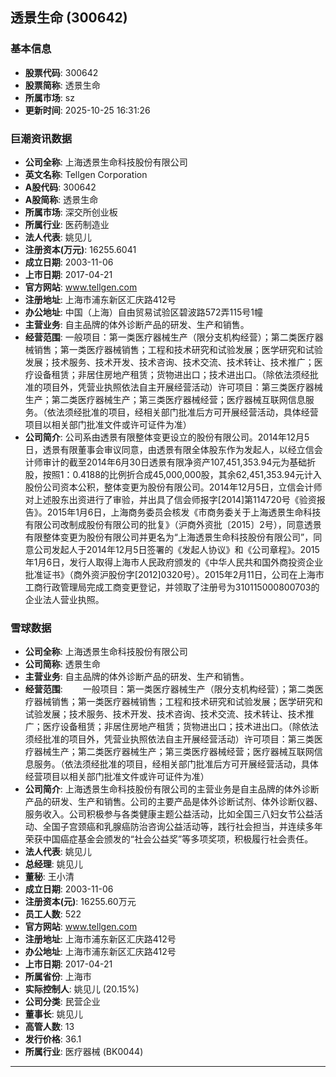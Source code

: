## 透景生命 (300642)

### 基本信息

- **股票代码**: 300642
- **股票简称**: 透景生命
- **所属市场**: sz
- **更新时间**: 2025-10-25 16:31:26

### 巨潮资讯数据

- **公司全称**: 上海透景生命科技股份有限公司
- **英文名称**: Tellgen Corporation
- **A股代码**: 300642
- **A股简称**: 透景生命
- **所属市场**: 深交所创业板
- **所属行业**: 医药制造业
- **法人代表**: 姚见儿
- **注册资本(万元)**: 16255.6041
- **成立日期**: 2003-11-06
- **上市日期**: 2017-04-21
- **官方网站**: www.tellgen.com
- **注册地址**: 上海市浦东新区汇庆路412号
- **办公地址**: 中国（上海）自由贸易试验区碧波路572弄115号1幢
- **主营业务**: 自主品牌的体外诊断产品的研发、生产和销售。
- **经营范围**: 一般项目：第一类医疗器械生产（限分支机构经营）；第二类医疗器械销售；第一类医疗器械销售；工程和技术研究和试验发展；医学研究和试验发展；技术服务、技术开发、技术咨询、技术交流、技术转让、技术推广；医疗设备租赁；非居住房地产租赁；货物进出口；技术进出口。（除依法须经批准的项目外，凭营业执照依法自主开展经营活动）许可项目：第三类医疗器械生产；第二类医疗器械生产；第三类医疗器械经营；医疗器械互联网信息服务。（依法须经批准的项目，经相关部门批准后方可开展经营活动，具体经营项目以相关部门批准文件或许可证件为准）
- **公司简介**: 公司系由透景有限整体变更设立的股份有限公司。2014年12月5日，透景有限董事会审议同意，由透景有限全体股东作为发起人，以经立信会计师审计的截至2014年6月30日透景有限净资产107,451,353.94元为基础折股，按照1：0.4188的比例折合成45,000,000股，其余62,451,353.94元计入股份公司资本公积，整体变更为股份有限公司。2014年12月5日，立信会计师对上述股东出资进行了审验，并出具了信会师报字[2014]第114720号《验资报告》。2015年1月6日，上海商务委员会核发《市商务委关于上海透景生命科技有限公司改制成股份有限公司的批复》（沪商外资批〔2015〕2号），同意透景有限整体变更为股份有限公司并更名为“上海透景生命科技股份有限公司”，同意公司发起人于2014年12月5日签署的《发起人协议》和《公司章程》。2015年1月6日，发行人取得上海市人民政府颁发的《中华人民共和国外商投资企业批准证书》（商外资沪股份字[2012]0320号）。2015年2月11日，公司在上海市工商行政管理局完成工商变更登记，并领取了注册号为310115000800703的企业法人营业执照。

### 雪球数据

- **公司全称**: 上海透景生命科技股份有限公司
- **公司简称**: 透景生命
- **主营业务**: 自主品牌的体外诊断产品的研发、生产和销售。
- **经营范围**: 　　一般项目：第一类医疗器械生产（限分支机构经营）；第二类医疗器械销售；第一类医疗器械销售；工程和技术研究和试验发展；医学研究和试验发展；技术服务、技术开发、技术咨询、技术交流、技术转让、技术推广；医疗设备租赁；非居住房地产租赁；货物进出口；技术进出口。（除依法须经批准的项目外，凭营业执照依法自主开展经营活动）许可项目：第三类医疗器械生产；第二类医疗器械生产；第三类医疗器械经营；医疗器械互联网信息服务。（依法须经批准的项目，经相关部门批准后方可开展经营活动，具体经营项目以相关部门批准文件或许可证件为准）
- **公司简介**: 上海透景生命科技股份有限公司的主营业务是自主品牌的体外诊断产品的研发、生产和销售。公司的主要产品是体外诊断试剂、体外诊断仪器、服务收入。公司积极参与各类健康主题公益活动，比如全国三八妇女节公益活动、全国子宫颈癌和乳腺癌防治咨询公益活动等，践行社会担当，并连续多年荣获中国癌症基金会颁发的“社会公益奖”等多项奖项，积极履行社会责任。
- **法人代表**: 姚见儿
- **总经理**: 姚见儿
- **董秘**: 王小清
- **成立日期**: 2003-11-06
- **注册资本(元)**: 16255.60万元
- **员工人数**: 522
- **官方网站**: www.tellgen.com
- **注册地址**: 上海市浦东新区汇庆路412号
- **办公地址**: 上海市浦东新区汇庆路412号
- **上市日期**: 2017-04-21
- **所属省份**: 上海市
- **实际控制人**: 姚见儿 (20.15%)
- **公司分类**: 民营企业
- **董事长**: 姚见儿
- **高管人数**: 13
- **发行价格**: 36.1
- **所属行业**: 医疗器械 (BK0044)

---